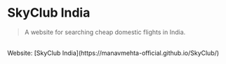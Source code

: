 # SkyClub India
> A website for searching cheap domestic flights in India.
<br />
Website: [SkyClub India](https://manavmehta-official.github.io/SkyClub/)

